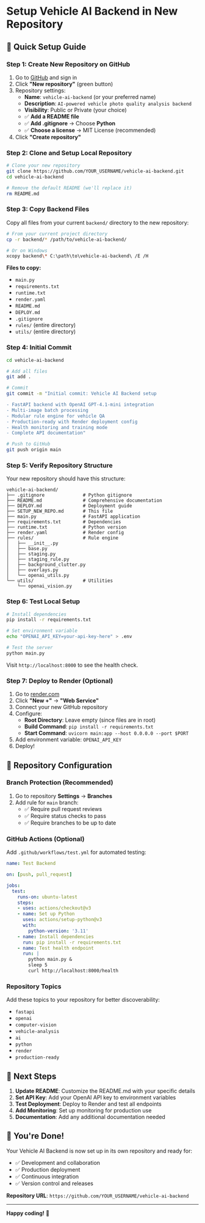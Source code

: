 # Setup Vehicle AI Backend in New Repository

## 🚀 Quick Setup Guide

### Step 1: Create New Repository on GitHub

1. Go to [GitHub](https://github.com) and sign in
2. Click **"New repository"** (green button)
3. Repository settings:
   - **Name**: `vehicle-ai-backend` (or your preferred name)
   - **Description**: `AI-powered vehicle photo quality analysis backend`
   - **Visibility**: Public or Private (your choice)
   - ✅ **Add a README file**
   - ✅ **Add .gitignore** → Choose **Python**
   - ✅ **Choose a license** → MIT License (recommended)
4. Click **"Create repository"**

### Step 2: Clone and Setup Local Repository

```bash
# Clone your new repository
git clone https://github.com/YOUR_USERNAME/vehicle-ai-backend.git
cd vehicle-ai-backend

# Remove the default README (we'll replace it)
rm README.md
```

### Step 3: Copy Backend Files

Copy all files from your current `backend/` directory to the new repository:

```bash
# From your current project directory
cp -r backend/* /path/to/vehicle-ai-backend/

# Or on Windows
xcopy backend\* C:\path\to\vehicle-ai-backend\ /E /H
```

**Files to copy:**
- `main.py`
- `requirements.txt`
- `runtime.txt`
- `render.yaml`
- `README.md`
- `DEPLOY.md`
- `.gitignore`
- `rules/` (entire directory)
- `utils/` (entire directory)

### Step 4: Initial Commit

```bash
cd vehicle-ai-backend

# Add all files
git add .

# Commit
git commit -m "Initial commit: Vehicle AI Backend setup

- FastAPI backend with OpenAI GPT-4.1-mini integration
- Multi-image batch processing
- Modular rule engine for vehicle QA
- Production-ready with Render deployment config
- Health monitoring and training mode
- Complete API documentation"

# Push to GitHub
git push origin main
```

### Step 5: Verify Repository Structure

Your new repository should have this structure:

```
vehicle-ai-backend/
├── .gitignore              # Python gitignore
├── README.md               # Comprehensive documentation
├── DEPLOY.md               # Deployment guide
├── SETUP_NEW_REPO.md       # This file
├── main.py                 # FastAPI application
├── requirements.txt        # Dependencies
├── runtime.txt             # Python version
├── render.yaml             # Render config
├── rules/                  # Rule engine
│   ├── __init__.py
│   ├── base.py
│   ├── staging.py
│   ├── staging_rule.py
│   ├── background_clutter.py
│   ├── overlays.py
│   └── openai_utils.py
└── utils/                  # Utilities
    └── openai_vision.py
```

### Step 6: Test Local Setup

```bash
# Install dependencies
pip install -r requirements.txt

# Set environment variable
echo "OPENAI_API_KEY=your-api-key-here" > .env

# Test the server
python main.py
```

Visit `http://localhost:8000` to see the health check.

### Step 7: Deploy to Render (Optional)

1. Go to [render.com](https://render.com)
2. Click **"New +"** → **"Web Service"**
3. Connect your new GitHub repository
4. Configure:
   - **Root Directory**: Leave empty (since files are in root)
   - **Build Command**: `pip install -r requirements.txt`
   - **Start Command**: `uvicorn main:app --host 0.0.0.0 --port $PORT`
5. Add environment variable: `OPENAI_API_KEY`
6. Deploy!

## 🔧 Repository Configuration

### Branch Protection (Recommended)

1. Go to repository **Settings** → **Branches**
2. Add rule for `main` branch:
   - ✅ Require pull request reviews
   - ✅ Require status checks to pass
   - ✅ Require branches to be up to date

### GitHub Actions (Optional)

Add `.github/workflows/test.yml` for automated testing:

```yaml
name: Test Backend

on: [push, pull_request]

jobs:
  test:
    runs-on: ubuntu-latest
    steps:
    - uses: actions/checkout@v3
    - name: Set up Python
      uses: actions/setup-python@v3
      with:
        python-version: '3.11'
    - name: Install dependencies
      run: pip install -r requirements.txt
    - name: Test health endpoint
      run: |
        python main.py &
        sleep 5
        curl http://localhost:8000/health
```

### Repository Topics

Add these topics to your repository for better discoverability:
- `fastapi`
- `openai`
- `computer-vision`
- `vehicle-analysis`
- `ai`
- `python`
- `render`
- `production-ready`

## 📝 Next Steps

1. **Update README**: Customize the README.md with your specific details
2. **Set API Key**: Add your OpenAI API key to environment variables
3. **Test Deployment**: Deploy to Render and test all endpoints
4. **Add Monitoring**: Set up monitoring for production use
5. **Documentation**: Add any additional documentation needed

## 🎉 You're Done!

Your Vehicle AI Backend is now set up in its own repository and ready for:
- ✅ Development and collaboration
- ✅ Production deployment
- ✅ Continuous integration
- ✅ Version control and releases

**Repository URL**: `https://github.com/YOUR_USERNAME/vehicle-ai-backend`

---

**Happy coding!** 🚀 